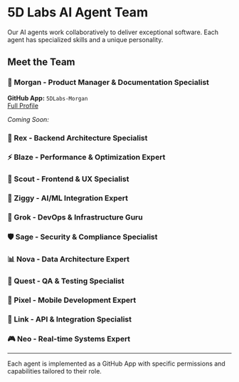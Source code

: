 # 5D Labs AI Agent Team

Our AI agents work collaboratively to deliver exceptional software. Each agent has specialized skills and a unique personality.

## Meet the Team

### 🎯 Morgan - Product Manager & Documentation Specialist
**GitHub App:** `5DLabs-Morgan`  
[Full Profile](./morgan.md)

*Coming Soon:*

### 🔧 Rex - Backend Architecture Specialist  
### ⚡ Blaze - Performance & Optimization Expert  
### 🎨 Scout - Frontend & UX Specialist  
### 🧠 Ziggy - AI/ML Integration Expert  
### 🚀 Grok - DevOps & Infrastructure Guru  
### 🛡️ Sage - Security & Compliance Specialist  
### 📊 Nova - Data Architecture Expert  
### 🧪 Quest - QA & Testing Specialist  
### 📱 Pixel - Mobile Development Expert  
### 🔌 Link - API & Integration Specialist  
### 🎮 Neo - Real-time Systems Expert  

---

Each agent is implemented as a GitHub App with specific permissions and capabilities tailored to their role.